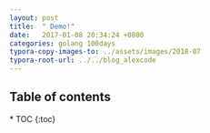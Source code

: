 ```yaml
---
layout: post
title:  " Demo!"
date:   2017-01-08 20:34:24 +0800
categories: golang 100days
typora-copy-images-to: ../assets/images/2018-07
typora-root-url: ../../blog_alexcode
---
```

<h2>Table of contents</h2>
* TOC
{:toc}


